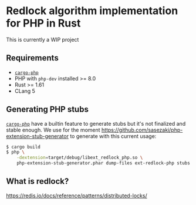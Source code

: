 # Redlock algorithm implementation for PHP in Rust

This is currently a WIP project


## Requirements

- [`cargo-php`](https://crates.io/crates/cargo-php)
- PHP with `php-dev` installed >= 8.0
- Rust >= 1.61
- CLang 5

## Generating PHP stubs

[`cargo-php`](https://crates.io/crates/cargo-php) have a builtin feature to generate stubs but it's not finalized and stable enough. We use for the moment https://github.com/sasezaki/php-extension-stub-generator to generate with this current usage:

```bash
$ cargo build
$ php \
    -dextension=target/debug/libext_redlock_php.so \
    php-extension-stub-generator.phar dump-files ext-redlock-php stubs
```

## What is redlock?

https://redis.io/docs/reference/patterns/distributed-locks/
